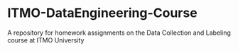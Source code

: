 # ITMO-DataEngineering-Course
A repository for homework assignments on the Data Collection and Labeling course at ITMO University